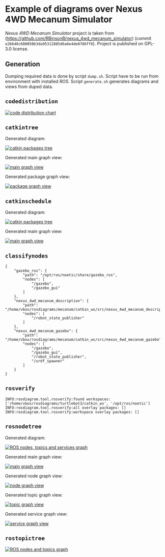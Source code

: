 # Example of diagrams over Nexus 4WD Mecanum Simulator

*Nexus 4WD Mecanum Simulator* project is taken from (https://github.com/RBinsonB/nexus_4wd_mecanum_simulator) (commit `e26640c600050b3da95312885d6a6e4de0786ff6`).
Project is published on GPL-3.0 license.



## Generation

Dumping required data is done by script `dump.sh`. Script have to be run from environment with installed *ROS*.
Script `generate.sh` generates diagrams and views from duped data.



## `codedistribution`

[![code distribution chart](out/codedistribution-small.png "code distribution chart")](out/codedistribution.png)


## `catkintree`

Generated diagram:

[![catkin packages tree](out/catkintree/full_graph-small.png "catkin packages tree")](out/catkintree/full_graph.png)

Generated main graph view:

[![main graph view](out/catkintree/main-page-small.png "main graph view")](out/catkintree/main-page.png)

Generated package graph view:

[![package graph view](out/catkintree/node-page-small.png "package graph view")](out/catkintree/node-page.png)


## `catkinschedule`

Generated diagram:

[![catkin packages tree](out/catkinschedule/schedule-small.png "catkin packages tree")](out/catkinschedule/schedule.png)

Generated main graph view:

[![main graph view](out/catkinschedule/main-page-small.png "main graph view")](out/catkinschedule/main-page.png)


## `classifynodes`

```
{
    "gazebo_ros": {
        "path": "/opt/ros/noetic/share/gazebo_ros",
        "nodes": [
            "/gazebo",
            "/gazebo_gui"
        ]
    },
    "nexus_4wd_mecanum_description": {
        "path": "/home/vbox/rosdiagrams/mecanum/catkin_ws/src/nexus_4wd_mecanum_description",
        "nodes": [
            "/robot_state_publisher"
        ]
    },
    "nexus_4wd_mecanum_gazebo": {
        "path": "/home/vbox/rosdiagrams/mecanum/catkin_ws/src/nexus_4wd_mecanum_gazebo",
        "nodes": [
            "/gazebo",
            "/gazebo_gui",
            "/robot_state_publisher",
            "/urdf_spawner"
        ]
    }
}

```


## `rosverify`

```
INFO:rosdiagram.tool.rosverify:found workspaces: ['/home/vbox/rosdiagrams/turtlebot3/catkin_ws', '/opt/ros/noetic']
INFO:rosdiagram.tool.rosverify:all overlay packages: []
INFO:rosdiagram.tool.rosverify:workspace overlay packages: []

```


## `rosnodetree`

Generated diagram:

[![ROS nodes, topics and services graph](out/nodetree/full_graph-small.png "ROS nodes, topics and services graph")](out/nodetree/full_graph.png)

Generated main graph view:

[![main graph view](out/nodetree/main-page-small.png "main graph view")](out/nodetree/main-page.png)

Generated node graph view:

[![node graph view](out/nodetree/node-page-small.png "node graph view")](out/nodetree/node-page.png)

Generated topic graph view:

[![topic graph view](out/nodetree/topic-page-small.png "topic graph view")](out/nodetree/topic-page.png)

Generated service graph view:

[![service graph view](out/nodetree/service-page-small.png "service graph view")](out/nodetree/service-page.png)


## `rostopictree`

[![ROS nodes and topics graph](out/topictree/graph-small.png "ROS nodes and topics graph")](out/topictree/graph.png)
